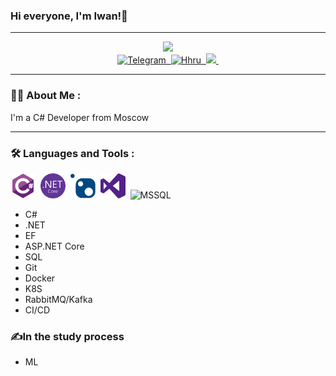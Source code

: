 ### Hi everyone, I'm Iwan!👋

---

<div id="header" align="center">
  <img src="https://media.giphy.com/media/u2pmTWUi0MXjyrMaVj/giphy.gif" width="200"/>
</div>

<div id="badges" align="center">
    <!--<a href="LinkedIn">
    <img src="https://freelogopng.com/images/all_img/1656996409linkedin-symbol.png" title="Telegram" alt="Telegram" width="100" height="100"/>&nbsp;-->
  </a>
  <a href="https://t.me/iwnkrswsky">
    <img src="https://cdn1.iconfinder.com/data/icons/rounded-social-media/512/telegram-1024.png" title="Telegram" alt="Telegram" width="100" height="100"/>&nbsp;
  </a>
  <a href="https://hh.ru/resume/f055e8d6ff0c3ac1f40039ed1f6842706b4b75">
    <img src="https://upload.wikimedia.org/wikipedia/commons/7/79/HeadHunter_logo.png" title="Hhru" alt="Hhru" width="100" height="100"/>&nbsp;
  </a>
    <a href="https://www.linkedin.com/in/ivan-piryutko-69128a351/">
    <img src="https://www.courts.ri.gov/SiteCollectionImages/LI.png"/>&nbsp;
  </a>
</div>

---

### :man_technologist: About Me :
I'm a C# Developer from Moscow

---

### :hammer_and_wrench: Languages and Tools :
<div>
  <img src="https://github.com/devicons/devicon/blob/master/icons/csharp/csharp-original.svg" title="C#" alt="Csharp" width="40" height="40"/>&nbsp;
  <img src="https://github.com/devicons/devicon/blob/master/icons/dotnetcore/dotnetcore-original.svg" title="Dotnet" alt="Dotnet" width="40" height="40"/>&nbsp;
  <img src="https://github.com/devicons/devicon/blob/master/icons/nuget/nuget-original.svg" title="Gatsby"  alt="Gatsby" width="40" height="40"/>&nbsp;
  <img src="https://github.com/devicons/devicon/blob/master/icons/visualstudio/visualstudio-plain.svg" title="visualstudio"  alt="visualstudio" width="40" height="40"/>&nbsp;
  <img src="https://peter-whyte.com/wp-content/uploads/2018/08/sql_l_w-1200x1214.png" title="MSSQL" alt="MSSQL" width="40" height="40"/>&nbsp;
</div>

- C#
- .NET
- EF
- ASP.NET Core
- SQL
- Git
- Docker
- K8S
- RabbitMQ/Kafka
- CI/CD

### ✍️In the study process
- ML
